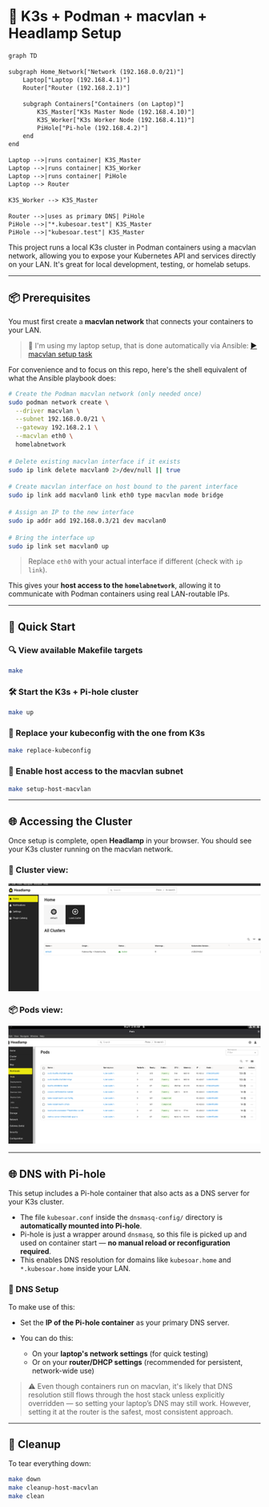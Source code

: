 # 🧪 K3s + Podman + macvlan + Headlamp Setup

```mermaid
graph TD

subgraph Home_Network["Network (192.168.0.0/21)"]
    Laptop["Laptop (192.168.4.1)"]
    Router["Router (192.168.2.1)"]

    subgraph Containers["Containers (on Laptop)"]
        K3S_Master["K3s Master Node (192.168.4.10)"]
        K3S_Worker["K3s Worker Node (192.168.4.11)"]
        PiHole["Pi-hole (192.168.4.2)"]
    end
end

Laptop -->|runs container| K3S_Master
Laptop -->|runs container| K3S_Worker
Laptop -->|runs container| PiHole
Laptop --> Router

K3S_Worker --> K3S_Master

Router -->|uses as primary DNS| PiHole
PiHole -->|"*.kubesoar.test"| K3S_Master
PiHole -->|"kubesoar.test"| K3S_Master
```

This project runs a local K3s cluster in Podman containers using a macvlan network, allowing you to expose your Kubernetes API and services directly on your LAN. It's great for local development, testing, or homelab setups.

---


## 📦 Prerequisites

You must first create a **macvlan network** that connects your containers to your LAN.

> 🔧 I'm using my laptop setup, that is done automatically via Ansible:
> [▶️ macvlan setup task](https://github.com/josephaw1022/LaptopConfiguration/blob/main/fedora-41/automated-setup/roles/podman/tasks/macvlan.yml)

For convenience and to focus on this repo, here's the shell equivalent of what the Ansible playbook does:

```bash
# Create the Podman macvlan network (only needed once)
sudo podman network create \
  --driver macvlan \
  --subnet 192.168.0.0/21 \
  --gateway 192.168.2.1 \
  --macvlan eth0 \
  homelabnetwork

# Delete existing macvlan interface if it exists
sudo ip link delete macvlan0 2>/dev/null || true

# Create macvlan interface on host bound to the parent interface
sudo ip link add macvlan0 link eth0 type macvlan mode bridge

# Assign an IP to the new interface
sudo ip addr add 192.168.0.3/21 dev macvlan0

# Bring the interface up
sudo ip link set macvlan0 up
```

> Replace `eth0` with your actual interface if different (check with `ip link`).

This gives your **host access to the `homelabnetwork`**, allowing it to communicate with Podman containers using real LAN-routable IPs.

---

## 🚀 Quick Start

### 🔍 View available Makefile targets

```bash
make
```

### 🛠 Start the K3s + Pi-hole cluster

```bash
make up
```

### 📄 Replace your kubeconfig with the one from K3s

```bash
make replace-kubeconfig
```

### 🔌 Enable host access to the macvlan subnet

```bash
make setup-host-macvlan
```

---

## 🌐 Accessing the Cluster

Once setup is complete, open **Headlamp** in your browser. You should see your K3s cluster running on the macvlan network.

### 📸 Cluster view:

![Headlamp Cluster](images/headlamp-cluster.png)

### 📦 Pods view:

![Cluster Pods](images/cluster-pods.png)


---

## 🌐 DNS with Pi-hole

This setup includes a Pi-hole container that also acts as a DNS server for your K3s cluster.

* The file `kubesoar.conf` inside the `dnsmasq-config/` directory is **automatically mounted into Pi-hole**.
* Pi-hole is just a wrapper around `dnsmasq`, so this file is picked up and used on container start — **no manual reload or reconfiguration required**.
* This enables DNS resolution for domains like `kubesoar.home` and `*.kubesoar.home` inside your LAN.

### 📌 DNS Setup

To make use of this:

* Set the **IP of the Pi-hole container** as your primary DNS server.
* You can do this:

  * On your **laptop's network settings** (for quick testing)
  * Or on your **router/DHCP settings** (recommended for persistent, network-wide use)

> ⚠️ Even though containers run on macvlan, it's likely that DNS resolution still flows through the host stack unless explicitly overridden — so setting your laptop’s DNS may still work. However, setting it at the router is the safest, most consistent approach.

---

## 🧹 Cleanup

To tear everything down:

```bash
make down
make cleanup-host-macvlan
make clean
```
